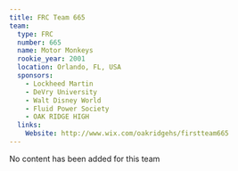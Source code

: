 ```yaml
---
title: FRC Team 665
team:
  type: FRC
  number: 665
  name: Motor Monkeys
  rookie_year: 2001
  location: Orlando, FL, USA
  sponsors:
    - Lockheed Martin
    - DeVry University
    - Walt Disney World
    - Fluid Power Society
    - OAK RIDGE HIGH
  links:
    Website: http://www.wix.com/oakridgehs/firstteam665
---
```

No content has been added for this team